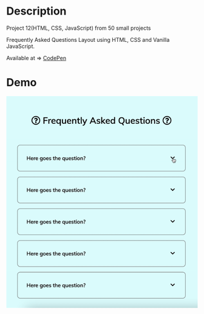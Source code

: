 # Description 

Project 12(HTML, CSS, JavaScript) from 50 small projects

Frequently Asked  Questions Layout using HTML, CSS and Vanilla JavaScript. 

Available at => [CodePen](https://codepen.io/geritooo123/full/WNGYOJa)

# Demo

![demo gif](./example.gif)
